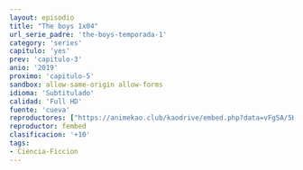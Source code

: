 ```yaml
---
layout: episodio
title: "The boys 1x04"
url_serie_padre: 'the-boys-temporada-1'
category: 'series'
capitulo: 'yes'
prev: 'capitulo-3'
anio: '2019'
proximo: 'capitulo-5'
sandbox: allow-same-origin allow-forms
idioma: 'Subtitulado'
calidad: 'Full HD'
fuente: 'cueva'
reproductores: ["https://animekao.club/kaodrive/embed.php?data=vFgSA/5HOzfNQYmMw/mQN43Esr0lVvU8NCUb8Xm/vxCS/PZdcA8MyDWIBp/zpr41d7oBcxYK6iSrU7Q+XbNo6aIxIknrrrHJNpV7u2ZS2eusW7Lb8cASWZKS9UqXeoWyXvNAQC775KAwKkaqROdawdQyEo0jfxf0liYocc73ENGwmkEnXDEROYtNJsyBf1S2C3WZJub6supGA4eFzFFyYwpH1rHcNELzNOdPTMXLi0J1RrG/ezkw/90/4uMkGWG+HZzZi20gZYLYceCRbeWZJ5XTGxc/npW4GeCptVxxOEcx2399mxEukXHGi3htq7Ib40pllJlL7+/MWYyPXsO1YQKMO5+EPyMoyMG34SuRRfh9ODa5vrFL9xAJxgk8RMHvHhE9GfbjHA4tLKCoqzdJkw==","https://www.ilovefembed.best/v/ek3dma-emmrxq51"]
reproductor: fembed
clasificacion: '+10'
tags:
- Ciencia-Ficcion
---
```












